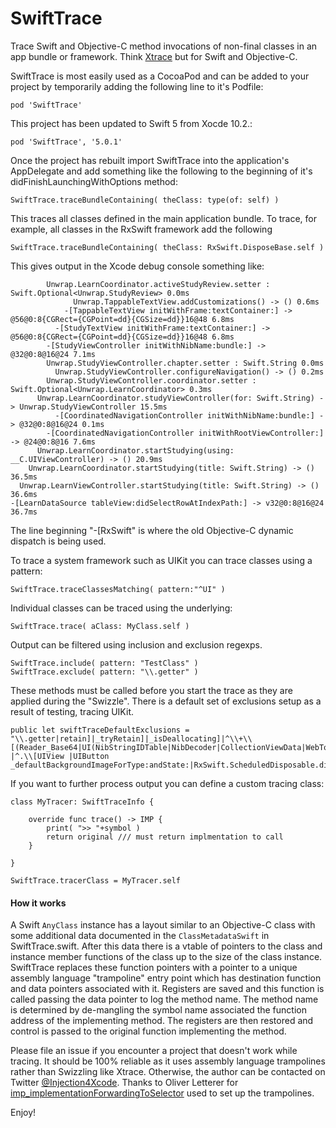 # SwiftTrace

Trace Swift and Objective-C method invocations of non-final classes in an app bundle or framework.
Think [Xtrace](https://github.com/johnno1962/Xtrace) but for Swift and Objective-C.

SwiftTrace is most easily used as a CocoaPod and can be added to your project by temporarily adding the
following line to it's Podfile:

    pod 'SwiftTrace'

This project has been updated to Swift 5 from Xocde 10.2.:

    pod 'SwiftTrace', '5.0.1'

Once the project has rebuilt import SwiftTrace into the application's AppDelegate and add something like
the following to the beginning of it's didFinishLaunchingWithOptions method:

    SwiftTrace.traceBundleContaining( theClass: type(of: self) )

This traces all classes defined in the main application bundle.
To trace, for example, all classes in the RxSwift framework add the following

    SwiftTrace.traceBundleContaining( theClass: RxSwift.DisposeBase.self )

This gives output in the Xcode debug console something like:

            Unwrap.LearnCoordinator.activeStudyReview.setter : Swift.Optional<Unwrap.StudyReview> 0.0ms
                  Unwrap.TappableTextView.addCustomizations() -> () 0.6ms
                -[TappableTextView initWithFrame:textContainer:] -> @56@0:8{CGRect={CGPoint=dd}{CGSize=dd}}16@48 6.8ms
              -[StudyTextView initWithFrame:textContainer:] -> @56@0:8{CGRect={CGPoint=dd}{CGSize=dd}}16@48 6.8ms
            -[StudyViewController initWithNibName:bundle:] -> @32@0:8@16@24 7.1ms
            Unwrap.StudyViewController.chapter.setter : Swift.String 0.0ms
              Unwrap.StudyViewController.configureNavigation() -> () 0.2ms
            Unwrap.StudyViewController.coordinator.setter : Swift.Optional<Unwrap.LearnCoordinator> 0.3ms
          Unwrap.LearnCoordinator.studyViewController(for: Swift.String) -> Unwrap.StudyViewController 15.5ms
              -[CoordinatedNavigationController initWithNibName:bundle:] -> @32@0:8@16@24 0.1ms
            -[CoordinatedNavigationController initWithRootViewController:] -> @24@0:8@16 7.6ms
          Unwrap.LearnCoordinator.startStudying(using: __C.UIViewController) -> () 20.9ms
        Unwrap.LearnCoordinator.startStudying(title: Swift.String) -> () 36.5ms
      Unwrap.LearnViewController.startStudying(title: Swift.String) -> () 36.6ms
    -[LearnDataSource tableView:didSelectRowAtIndexPath:] -> v32@0:8@16@24 36.7ms

The line beginning "-[RxSwift" is where the old Objective-C dynamic dispatch is being used.

To trace a system framework such as UIKit you can trace classes using a pattern:

    SwiftTrace.traceClassesMatching( pattern:"^UI" )

Individual classes can be traced using the underlying:

    SwiftTrace.trace( aClass: MyClass.self )

Output can be filtered using inclusion and exclusion regexps. 

    SwiftTrace.include( pattern: "TestClass" )
    SwiftTrace.exclude( pattern: "\\.getter" )

These methods must be called before you start the trace as they are applied during the "Swizzle".
There is a default set of exclusions setup as a result of testing, tracing UIKit.
                      
    public let swiftTraceDefaultExclusions = "\\.getter|retain]|_tryRetain]|_isDeallocating]|^\\+\\[(Reader_Base64|UI(NibStringIDTable|NibDecoder|CollectionViewData|WebTouchEventsGestureRecognizer)) |^.\\[UIView |UIButton _defaultBackgroundImageForType:andState:|RxSwift.ScheduledDisposable.dispose"

If you want to further process output you can define a custom tracing class:

    class MyTracer: SwiftTraceInfo {

        override func trace() -> IMP {
            print( ">> "+symbol )
            return original /// must return implmentation to call
        }
        
    }
    
    SwiftTrace.tracerClass = MyTracer.self
                      
#### How it works
                      
A Swift `AnyClass` instance has a layout similar to an Objective-C class with some
additional data documented in the `ClassMetadataSwift` in SwiftTrace.swift. After this data
there is a vtable of pointers to the class and instance member functions of the class up to
the size of the class instance. SwiftTrace replaces these function pointers with a pointer
to a unique assembly language "trampoline" entry point which has destination function and
data pointers associated with it. Registers are saved and this function is called passing
the data pointer to log the method name. The method name is determined by de-mangling the
symbol name associated the function address of the implementing method. The registers are
then restored and control is passed to the original function implementing the method. 
 
Please file an issue if you encounter a project that doesn't work while tracing. It should
be 100% reliable as it uses assembly language trampolines rather than Swizzling like Xtrace.
Otherwise, the author can be contacted on Twitter [@Injection4Xcode](https://twitter.com/@Injection4Xcode). 
Thanks to Oliver Letterer for [imp_implementationForwardingToSelector](https://github.com/OliverLetterer/imp_implementationForwardingToSelector)
used to set up the trampolines.

Enjoy!
